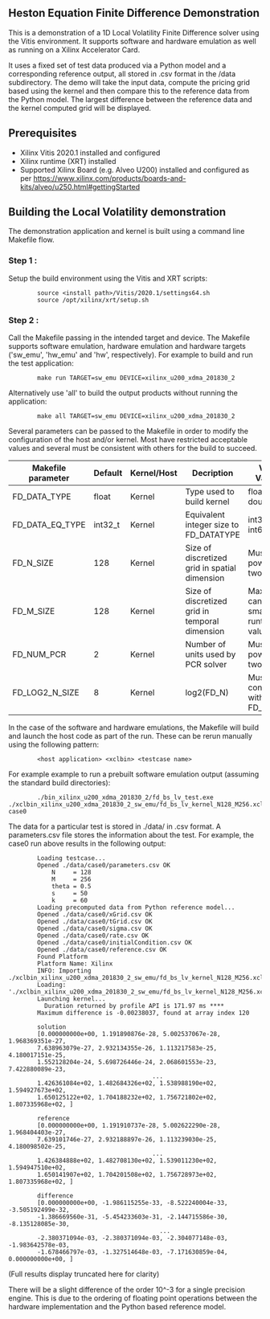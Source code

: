 ## Heston Equation Finite Difference Demonstration
This is a demonstration of a 1D Local Volatility Finite Difference solver using the Vitis environment.  It supports software and hardware emulation as well as running on a Xilinx Accelerator Card.

It uses a fixed set of test data produced via a Python model and a corresponding reference output, all stored in .csv format in the /data subdirectory.  The demo will take the input data, compute the pricing grid based using the kernel and then compare this to the reference data from the Python model.  The largest difference between the reference data and the kernel computed grid will be displayed.

## Prerequisites

- Xilinx Vitis 2020.1 installed and configured
- Xilinx runtime (XRT) installed
- Supported Xilinx Board (e.g. Alveo U200) installed and configured as per https://www.xilinx.com/products/boards-and-kits/alveo/u250.html#gettingStarted

## Building the Local Volatility demonstration
The demonstration application and kernel is built using a command line Makefile flow.

### Step 1 :
Setup the build environment using the Vitis and XRT scripts:

            source <install path>/Vitis/2020.1/settings64.sh
            source /opt/xilinx/xrt/setup.sh

### Step 2 :
Call the Makefile passing in the intended target and device. The Makefile supports software emulation, hardware emulation and hardware targets ('sw_emu', 'hw_emu' and 'hw', respectively). For example to build and run the test application:

            make run TARGET=sw_emu DEVICE=xilinx_u200_xdma_201830_2

Alternatively use 'all' to build the output products without running the application:

            make all TARGET=sw_emu DEVICE=xilinx_u200_xdma_201830_2

Several parameters can be passed to the Makefile in order to modify the configuration of the host and/or kernel. Most have restricted acceptable values and several must be consistent with others for the build to succeed.

| Makefile parameter | Default | Kernel/Host | Decription                                     | Valid Values                                |
|--------------------|---------|-------------|------------------------------------------------|---------------------------------------------|
|FD_DATA_TYPE        | float   | Kernel      | Type used to build kernel                      | float,   double                             |
|FD_DATA_EQ_TYPE     | int32_t | Kernel      | Equivalent integer size to FD_DATATYPE         | int32_t, int64_t                            |
|FD_N_SIZE           | 128     | Kernel      | Size of discretized grid in spatial dimension  | Must be power of two                        |
|FD_M_SIZE           | 128     | Kernel      | Size of discretized grid in temporal dimension | Max size, can pass smaller runtime value    |
|FD_NUM_PCR          | 2       | Kernel      | Number of units used by PCR solver             | Must be power of two                        |
|FD_LOG2_N_SIZE      | 8       | Kernel      | log2(FD_N)                                     | Must be consistent with FD_N_SIZE           |

In the case of the software and hardware emulations, the Makefile will build and launch the host code as part of the run.  These can be rerun manually using the following pattern:

            <host application> <xclbin> <testcase name> 

For example example to run a prebuilt software emulation output (assuming the standard build directories):

            ./bin_xilinx_u200_xdma_201830_2/fd_bs_lv_test.exe ./xclbin_xilinx_u200_xdma_201830_2_sw_emu/fd_bs_lv_kernel_N128_M256.xclbin case0

The data for a particular test is stored in ./data/<casename> in .csv format.  A parameters.csv file stores the information about the test.  For example, the case0 run above results in the following output:

            Loading testcase...
            Opened ./data/case0/parameters.csv OK
                N     = 128
                M     = 256
                theta = 0.5
                s     = 50
                k     = 60
            Loading precomputed data from Python reference model...
            Opened ./data/case0/xGrid.csv OK
            Opened ./data/case0/tGrid.csv OK
            Opened ./data/case0/sigma.csv OK
            Opened ./data/case0/rate.csv OK
            Opened ./data/case0/initialCondition.csv OK
            Opened ./data/case0/reference.csv OK
            Found Platform
            Platform Name: Xilinx
            INFO: Importing ./xclbin_xilinx_u200_xdma_201830_2_sw_emu/fd_bs_lv_kernel_N128_M256.xclbin
            Loading: './xclbin_xilinx_u200_xdma_201830_2_sw_emu/fd_bs_lv_kernel_N128_M256.xclbin'
            Launching kernel...
              Duration returned by profile API is 171.97 ms **** 
            Maximum difference is -0.00238037, found at array index 120

            solution
            [0.000000000e+00, 1.191890876e-28, 5.002537067e-28, 1.968369351e-27, 
            7.638963079e-27, 2.932134355e-26, 1.113217583e-25, 4.180017151e-25, 
            1.552128204e-24, 5.698726446e-24, 2.068601553e-23, 7.422880089e-23, 
                                            ...
            1.426361084e+02, 1.482684326e+02, 1.538988190e+02, 1.594927673e+02, 
            1.650125122e+02, 1.704188232e+02, 1.756721802e+02, 1.807335968e+02, ]

            reference
            [0.000000000e+00, 1.191910737e-28, 5.002622290e-28, 1.968404403e-27, 
            7.639101746e-27, 2.932188897e-26, 1.113239030e-25, 4.180098502e-25, 
                                            ...
            1.426384888e+02, 1.482708130e+02, 1.539011230e+02, 1.594947510e+02, 
            1.650141907e+02, 1.704201508e+02, 1.756728973e+02, 1.807335968e+02, ]

            difference
            [0.000000000e+00, -1.986115255e-33, -8.522240004e-33, -3.505192499e-32, 
            -1.386669560e-31, -5.454233603e-31, -2.144715586e-30, -8.135128085e-30, 
                                              ...
            -2.380371094e-03, -2.380371094e-03, -2.304077148e-03, -1.983642578e-03, 
            -1.678466797e-03, -1.327514648e-03, -7.171630859e-04, 0.000000000e+00, ]

(Full results display truncated here for clarity)

There will be a slight difference of the order 10^-3 for a single precision engine.  This is due to the ordering of floating point operations between the hardware implementation and the Python based reference model.
